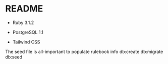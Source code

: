 # README

* Ruby 3.1.2

* PostgreSQL 1.1

* Tailwind CSS

The seed file is all-important to populate rulebook info
  db:create
  db:migrate
  db:seed